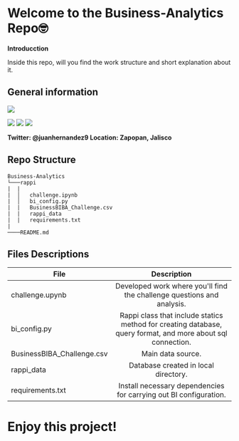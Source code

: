 # Welcome to the Business-Analytics Repo🤓
**Introducction**

Inside this repo, will you find the work structure and short explanation about it.

## General information
![](https://static.wixstatic.com/media/96edd2_47b39551f5224371819f5d96b8e5ceb6~mv2.png/v1/fit/w_1000%2Ch_862%2Cal_c/file.png)

![](https://img.shields.io/github/stars/juanmcarrillo14/Business-Analytics?style=social) ![](https://img.shields.io/badge/Creator-Juan-red) ![](https://img.shields.io/badge/Country-Mexico-green)

**Twitter: @juanhernandez9
Location: Zapopan, Jalisco**

## Repo Structure

```
Business-Analytics 
└───rappi
|  |
|  │   challenge.ipynb
|  │   bi_config.py
|  |   BusinessBIBA_Challenge.csv
|  |   rappi_data
|  |   requirements.txt
|
────README.md
```

## Files Descriptions

|File | Description|  
|-----------|:-----------:  
challenge.upynb |  Developed work where you'll find the challenge questions and analysis.    
bi_config.py | Rappi class that include statics method for creating database, query format, and more about sql connection.  
BusinessBIBA_Challenge.csv | Main data source.   
rappi_data |  Database created in local directory.  
requirements.txt | Install necessary dependencies for carrying out BI configuration.  


# Enjoy this project!


